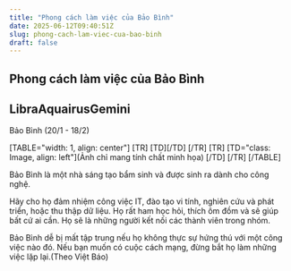 ```yaml
---
title: "Phong cách làm việc của Bảo Bình"
date: 2025-06-12T09:40:51Z
slug: phong-cach-lam-viec-cua-bao-binh
draft: false
---
```


## Phong cách làm việc của Bảo Bình

## LibraAquairusGemini

Bảo Bình (20/1 - 18/2)
 
[TABLE="width: 1, align: center"]
[TR]
[TD]​[/TD]
[/TR]
[TR]
[TD="class: Image, align: left"](Ảnh chỉ mang tính chất minh họa) ​[/TD]
[/TR]
[/TABLE]

Bảo Bình là một nhà sáng tạo bẩm sinh và được sinh ra dành cho công nghệ.

Hãy cho họ đảm nhiệm công việc IT, đào tạo vi tính, nghiên cứu và phát triển, hoặc thu thập dữ liệu. Họ rất ham học hỏi, thích ôm đồm và sẽ giúp bất cứ ai cần. Họ sẽ là những người kết nối các thành viên trong nhóm.

Bảo Bình dễ bị mất tập trung nếu họ không thực sự hứng thú với một công việc nào đó. Nếu bạn muốn có cuộc cách mạng, đừng bắt họ làm những việc lặp lại.(Theo Việt Báo)​